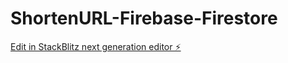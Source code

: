 # ShortenURL-Firebase-Firestore

[Edit in StackBlitz next generation editor ⚡️](https://stackblitz.com/~/github.com/vietnguyen88/ShortenURL-Firebase-Firestore)